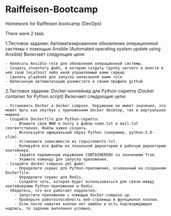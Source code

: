 # Raiffeisen-Bootcamp
Homework for Raiffeisen bootcamp (DevOps)

There were 2 task.

1.Тестовое задание: Автоматизированное обновление операционной системы c помощью Ansible
(Automated operating system update using Ansible)
Включает следующие цели:

    - Написать Ansible role для обновления операционной системы.
    - Создать inventory файл, в котором создать группу servers и внести в неё свой localhost либо иной управляемый вами сервер
    - Сделать playbook для запуска написанной вами role
    - Написанную автоматизацию разместите в своем профиле github

2.Тестовое задание: Docker-контейнер для Python-скрипта
(Docker container for Python script)
Включает следующие цели:

    - Установить Docker и docker compose. Окружение не имеет значения, это может быть как ноутбук с приложением docker desktop, так и виртуальная машина.
    - Создайте Dockerfile для Python-скрипта:
        - Впишите свои ФИО и почту в файлы name.txt и mail.txt соответственно. Файлы нужно создать.
        - Используйте официальный образ Python (например, python:3.9-slim).
        - Установите зависимости из requirements.txt.
        - Копируйте все файлы из локальной директории в рабочую директорию контейнера.
        - Задайте переменную окружения CONTAINERENV со значением True.
        - Укажите команду для запуска приложения.
    - Создайте docker-compose.yml файл:
        - Определите сервис для Python-приложения, основанный на созданном Dockerfile.
        - Определите сервис для Redis.
        - Создайте сеть, которая будет использоваться для связи между контейнерами Python-приложения и Redis.
    - Убедитесь, что все работает корректно:
        - Запустите приложение с помощью docker-compose up.
        - Проверьте работоспособность веб-страницы и функционал кнопки.
        - Если после нажатия кнопки нет ошибок и есть подтверждающая надпись, то задание выполнено успешно.
